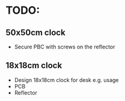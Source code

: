 # TODO:

## 50x50cm clock
- Secure PBC with screws on the reflector

## 18x18cm clock
- Design 18x18cm clock for desk e.g. usage
- PCB
- Reflector


